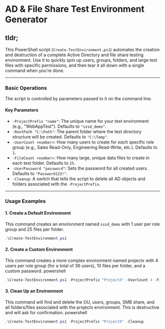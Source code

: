 # AD & File Share Test Environment Generator

## tldr;
This PowerShell script (`Create-TestEnvironment.ps1`) automates the creation and destruction of a complete Active Directory and file share testing environment. Use it to quickly spin up users, groups, folders, and large test files with specific permissions, and then tear it all down with a single command when you're done.

---

### Basic Operations

The script is controlled by parameters passed to it on the command line.

#### Key Parameters

*   `-ProjectPrefix "name"`: The unique name for your test environment (e.g., "WebAppTest"). Defaults to `"sssd_demo"`.
*   `-RootPath "C:\Path"`: The parent folder where the test directory structure will be created. Defaults to `"C:\Temp"`.
*   `-UserCount <number>`: How many users to create for *each* specific role group (e.g., Sales Read-Only, Engineering Read-Write, etc.). Defaults to `1`.
*   `-FileCount <number>`: How many large, unique data files to create in each test folder. Defaults to `25`.
*   `-UserPassword "password"`: Sets the password for all created users. Defaults to `"Password123!"`.
*   `-Cleanup`: A switch that tells the script to delete all AD objects and folders associated with the `-ProjectPrefix`.

---

### Usage Examples

#### 1. Create a Default Environment
This command creates an environment named `sssd_demo` with 1 user per role group and 25 files per folder.

```powershell
.\Create-TestEnvironment.ps1
```

#### 2. Create a Custom Environment

This command creates a more complex environment named projectx with 4 users per role group (for a total of 36 users), 10 files per folder, and a custom password.
powershell

```powershell
.\Create-TestEnvironment.ps1 -ProjectPrefix "ProjectX" -UserCount 4 -FileCount 10 -UserPassword "MyP@ssw0rd!"
```

#### 3. Clean Up an Environment

This command will find and delete the OU, users, groups, SMB share, and all folders/files associated with the projectx environment. This is destructive and will ask for confirmation.
powershell

```powershell
.\Create-TestEnvironment.ps1 -ProjectPrefix "ProjectX" -Cleanup
```

